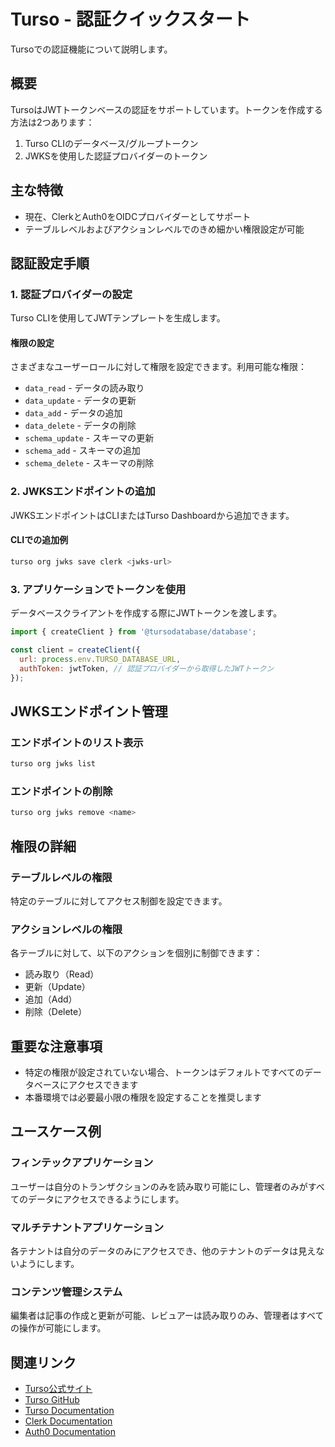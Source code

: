 # Turso - 認証クイックスタート

Tursoでの認証機能について説明します。

## 概要

TursoはJWTトークンベースの認証をサポートしています。トークンを作成する方法は2つあります：

1. Turso CLIのデータベース/グループトークン
2. JWKSを使用した認証プロバイダーのトークン

## 主な特徴

- 現在、ClerkとAuth0をOIDCプロバイダーとしてサポート
- テーブルレベルおよびアクションレベルでのきめ細かい権限設定が可能

## 認証設定手順

### 1. 認証プロバイダーの設定

Turso CLIを使用してJWTテンプレートを生成します。

#### 権限の設定

さまざまなユーザーロールに対して権限を設定できます。利用可能な権限：

- `data_read` - データの読み取り
- `data_update` - データの更新
- `data_add` - データの追加
- `data_delete` - データの削除
- `schema_update` - スキーマの更新
- `schema_add` - スキーマの追加
- `schema_delete` - スキーマの削除

### 2. JWKSエンドポイントの追加

JWKSエンドポイントはCLIまたはTurso Dashboardから追加できます。

#### CLIでの追加例

```bash
turso org jwks save clerk <jwks-url>
```

### 3. アプリケーションでトークンを使用

データベースクライアントを作成する際にJWTトークンを渡します。

```javascript
import { createClient } from '@tursodatabase/database';

const client = createClient({
  url: process.env.TURSO_DATABASE_URL,
  authToken: jwtToken, // 認証プロバイダーから取得したJWTトークン
});
```

## JWKSエンドポイント管理

### エンドポイントのリスト表示

```bash
turso org jwks list
```

### エンドポイントの削除

```bash
turso org jwks remove <name>
```

## 権限の詳細

### テーブルレベルの権限

特定のテーブルに対してアクセス制御を設定できます。

### アクションレベルの権限

各テーブルに対して、以下のアクションを個別に制御できます：

- 読み取り（Read）
- 更新（Update）
- 追加（Add）
- 削除（Delete）

## 重要な注意事項

- 特定の権限が設定されていない場合、トークンはデフォルトですべてのデータベースにアクセスできます
- 本番環境では必要最小限の権限を設定することを推奨します

## ユースケース例

### フィンテックアプリケーション

ユーザーは自分のトランザクションのみを読み取り可能にし、管理者のみがすべてのデータにアクセスできるようにします。

### マルチテナントアプリケーション

各テナントは自分のデータのみにアクセスでき、他のテナントのデータは見えないようにします。

### コンテンツ管理システム

編集者は記事の作成と更新が可能、レビュアーは読み取りのみ、管理者はすべての操作が可能にします。

## 関連リンク

- [Turso公式サイト](https://turso.tech/)
- [Turso GitHub](https://github.com/tursodatabase/turso)
- [Turso Documentation](https://docs.turso.tech/)
- [Clerk Documentation](https://clerk.com/docs)
- [Auth0 Documentation](https://auth0.com/docs)
